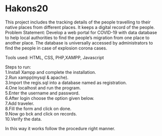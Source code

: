 # Hakons20
This project includes the tracking details of the people travelling to their native places from different places. It keeps a digital record of the people.
Problem Statement: Develop a web portal for COVID-19 with data database to help local authorities to find the people’s migration from one place to another place. The database is universally accessed by administrators to find the people in case of explosion corona cases.

Tools used: HTML, CSS, PHP,XAMPP, Javascript

Steps to run:<br>
1.Install Xampp and complete the installation.<br>
2.Run xampp(mysql & apache).<br>
3.Import the regis.sql into a database named as registration.<br>
4.One localhost and run the program.<br>
5.Enter the username and password.<br>
6.After login choose the option given below.<br>
7.Add traveler.<br>
8.Fill the form and click on done.<br>
9.Now go bck and click on records.<br>
10.Verify the data.<br>

In this way it works follow the procedure right manner.
